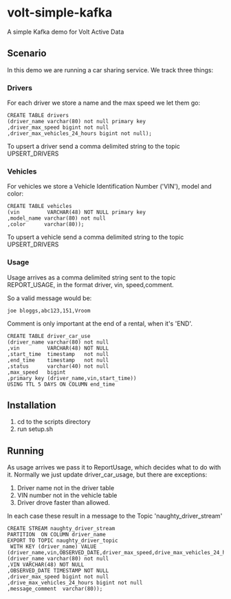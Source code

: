 # volt-simple-kafka
A simple Kafka demo for Volt Active Data

## Scenario

In this demo we are running a car sharing service. We track three things:

### Drivers

For each driver we store a name and the max speed we let them go:

````
CREATE TABLE drivers 
(driver_name varchar(80) not null primary key
,driver_max_speed bigint not null
,driver_max_vehicles_24_hours bigint not null);
````

To upsert a driver send a comma delimited string to the topic UPSERT_DRIVERS 



### Vehicles

For vehicles we store a Vehicle Identification Number ('VIN'), model and color:
````
CREATE TABLE vehicles
(vin         VARCHAR(48) NOT NULL primary key
,model_name varchar(80) not null
,color      varchar(80));
````

To upsert a vehicle send a comma delimited string to the topic UPSERT_DRIVERS 

### Usage

Usage arrives as a comma delimited string sent to the topic REPORT_USAGE, in the format driver, vin, speed,comment.

So a valid message would be:

````
joe bloggs,abc123,151,Vroom
````

Comment is only important at the end of a rental, when it's 'END'.

````
CREATE TABLE driver_car_use
(driver_name varchar(80) not null
,vin         VARCHAR(48) NOT NULL
,start_time  timestamp   not null
,end_time    timestamp   not null
,status      varchar(40) not null
,max_speed   bigint  
,primary key (driver_name,vin,start_time))
USING TTL 5 DAYS ON COLUMN end_time
````

## Installation

1. cd to the scripts directory
2. run setup.sh

## Running

As usage arrives we pass it to ReportUsage, which decides what to do with it. Normally we just update driver_car_usage, but there are exceptions:

1. Driver name not in the driver table
2. VIN number not in the vehicle table
3. Driver drove faster than allowed.

In each case these result in a message to the Topic 'naughty_driver_stream'


````
CREATE STREAM naughty_driver_stream 
PARTITION  ON COLUMN driver_name
EXPORT TO TOPIC naughty_driver_topic
 WITH KEY (driver_name) VALUE (driver_name,vin,OBSERVED_DATE,driver_max_speed,drive_max_vehicles_24_hours,message_comment)
(driver_name varchar(80) not null
,VIN VARCHAR(48) NOT NULL
,OBSERVED_DATE TIMESTAMP NOT NULL
,driver_max_speed bigint not null
,drive_max_vehicles_24_hours bigint not null
,message_comment  varchar(80));
````


